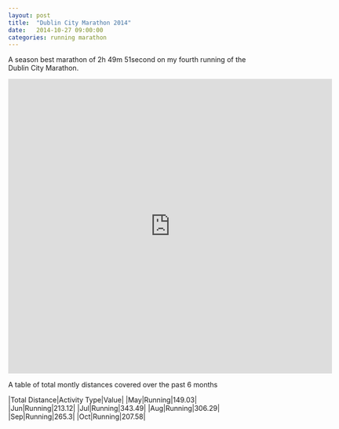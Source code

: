 ```yaml
---
layout: post
title:  "Dublin City Marathon 2014"
date:   2014-10-27 09:00:00
categories: running marathon
---
```


A season best marathon of 2h 49m 51second on my fourth running of the Dublin City Marathon.

<iframe width='660' height='600' frameborder='0' src='http://connect.garmin.com/modern/activity/621803682'></iframe>

A table of total montly distances covered over the past 6 months 

|Total Distance|Activity Type|Value|
|May|Running|149.03|
|Jun|Running|213.12|
|Jul|Running|343.49|
|Aug|Running|306.29|
|Sep|Running|265.3|
|Oct|Running|207.58|

